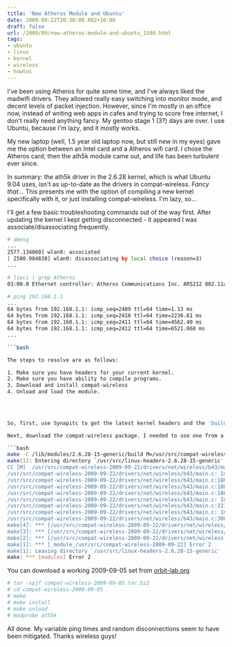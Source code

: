 ```yaml
---
title: 'New Atheros Module and Ubuntu'
date: 2009-09-22T20:30:00.002+10:00
draft: false
url: /2009/09/new-atheros-module-and-ubuntu_1580.html
tags: 
- ubuntu
- linux
- kernel
- wireless
- howtos
---
```


I've been using Atheros for quite some time, and I've always liked the madwifi drivers. They allowed really easy switching into monitor mode, and decent levels of packet injection. However, since I'm mostly in an office now, instead of writing web apps in cafes and trying to score free internet, I don't really need anything fancy. My gentoo stage 1 (3?) days are over. I use Ubuntu, because I'm lazy, and it mostly works.

My new laptop (well, 1.5 year old laptop now, but still new in my eyes) gave me the option between an Intel card and a Atheros wifi card. I chose the Atheros card; then the ath5k module came out, and life has been turbulent ever since.

In summary: the ath5k driver in the 2.6.28 kernel, which is what Ubuntu 9.04 uses, isn't as up-to-date as the drivers in compat-wireless. _Fancy that..._ This presents me with the option of compiling a new kernel specifically with it, or just installing compat-wireless. I'm lazy, so...

I'll get a few basic troubleshooting commands out of the way first. After updating the kernel I kept getting disconnected - it appeared I was associate/disassociating frequently.

```bash
# dmesg
...
2577.134060] wlan0: associated
[ 2580.984838] wlan0: disassociating by local choice (reason=3)
...

```  
  
  
```bash
# lspci | grep Atheros
03:00.0 Ethernet controller: Atheros Communications Inc. AR5212 802.11abg NIC (rev 01)
```  
  
  
```bash
# ping 192.168.1.1
...
64 bytes from 192.168.1.1: icmp_seq=2409 ttl=64 time=1.13 ms
64 bytes from 192.168.1.1: icmp_seq=2410 ttl=64 time=2236.61 ms
64 bytes from 192.168.1.1: icmp_seq=2411 ttl=64 time=4562.40 ms
64 bytes from 192.168.1.1: icmp_seq=2412 ttl=64 time=6521.868 ms
...

```bash

The steps to resolve are as follows:

1. Make sure you have headers for your current kernel.
2. Make sure you have ability to compile programs.
3. Download and install compat-wireless
4. Unload and load the module.

  
  

So, first, use Synapitc to get the latest kernel headers and the 'build-essential' packages.

Next, download the compat-wireless package. I needed to use one from a few weeks ago because I received the following error:

```bash
make -C /lib/modules/2.6.28-15-generic/build M=/usr/src/compat-wireless-2009-09-22 modules
make[1]: Entering directory `/usr/src/linux-headers-2.6.28-15-generic'
CC [M]  /usr/src/compat-wireless-2009-09-22/drivers/net/wireless/b43/main.o
/usr/src/compat-wireless-2009-09-22/drivers/net/wireless/b43/main.c: In function 'b43_do_interrupt':
/usr/src/compat-wireless-2009-09-22/drivers/net/wireless/b43/main.c:1888: error: 'IRQ_WAKE_THREAD' undeclared (first use in this function)
/usr/src/compat-wireless-2009-09-22/drivers/net/wireless/b43/main.c:1888: error: (Each undeclared identifier is reported only once
/usr/src/compat-wireless-2009-09-22/drivers/net/wireless/b43/main.c:1888: error: for each function it appears in.)
/usr/src/compat-wireless-2009-09-22/drivers/net/wireless/b43/main.c: In function 'b43_request_firmware':
/usr/src/compat-wireless-2009-09-22/drivers/net/wireless/b43/main.c:2218: warning: format not a string literal and no format arguments
/usr/src/compat-wireless-2009-09-22/drivers/net/wireless/b43/main.c: In function 'b43_wireless_core_start':
/usr/src/compat-wireless-2009-09-22/drivers/net/wireless/b43/main.c:3867: error: implicit declaration of function 'request_threaded_irq'
make[4]: *** [/usr/src/compat-wireless-2009-09-22/drivers/net/wireless/b43/main.o] Error 1
make[3]: *** [/usr/src/compat-wireless-2009-09-22/drivers/net/wireless/b43] Error 2
make[2]: *** [/usr/src/compat-wireless-2009-09-22/drivers/net/wireless] Error 2
make[1]: *** [_module_/usr/src/compat-wireless-2009-09-22] Error 2
make[1]: Leaving directory `/usr/src/linux-headers-2.6.28-15-generic'
make: *** [modules] Error 2


```  
  

You can download a working 2009-09-05 set from [orbit-lab.org](http://www.orbit-lab.org/kernel/compat-wireless-2.6/2009/09/compat-wireless-2009-09-05.tar.bz2)

```bash
# tar -xpjf compat-wireless-2009-09-05.tar.bz2
# cd compat-wireless-2009-09-05
# make
# make install
# make unload
# modprobe ath5k


```  
  

All done. My variable ping times and random disconnections seem to have been mitigated. Thanks wireless guys!